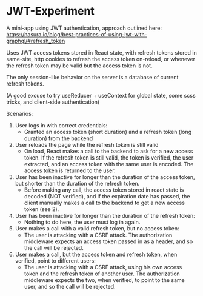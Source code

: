 # JWT-Experiment

A mini-app using JWT authentication, approach outlined here: https://hasura.io/blog/best-practices-of-using-jwt-with-graphql/#refresh_token

Uses JWT access tokens stored in React state, with refresh tokens stored in same-site, http cookies to refresh the access token on-reload, or whenever the refresh token may be valid but the access token is not.

The only session-like behavior on the server is a database of current refresh tokens. 

(A good excuse to try useReducer + useContext for global state, some scss tricks, and client-side authentication)

Scenarios:
1. User logs in with correct credentials:
    * Granted an access token (short duration) and a refresh token (long duration) from the backend
1. User reloads the page while the refresh token is still valid
    * On load, React makes a call to the backend to ask for a new access token. If the refresh token is still valid, the token is verified, the user extracted, and an access token with the same user is encoded. The access token is returned to the user.
1. User has been inactive for longer than the duration of the access token, but shorter than the duration of the refresh token.
    * Before making any call, the access token stored in react state is decoded (NOT verified), and if the expiration date has passed, the client manually makes a call to the backend to get a new access token (see 2).
1. User has been inactive for longer than the duration of the refresh token:
    * Nothing to do here, the user must log in again.
1. User makes a call with a valid refresh token, but no access token:
    * The user is attacking with a CSRF attack. The authorization middleware expects an access token passed in as a header, and so the call will be rejected. 
1. User makes a call, but the access token and refresh token, when verified, point to different users:
    * The user is attacking with a CSRF attack, using his own access token and the refresh token of another user. The authorization middleware expects the two, when verified, to point to the same user, and so the call will be rejected.
 

